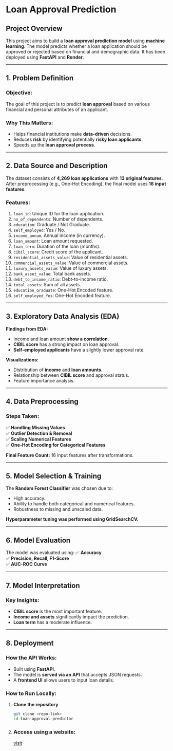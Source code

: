 # Loan Approval Prediction

## Project Overview
This project aims to build a **loan approval prediction model** using **machine learning**. The model predicts whether a loan application should be approved or rejected based on financial and demographic data. It has been deployed using **FastAPI** and **Render**.

---

## 1. Problem Definition
### Objective:
The goal of this project is to predict **loan approval** based on various financial and personal attributes of an applicant.

### Why This Matters:
- Helps financial institutions make **data-driven** decisions.
- Reduces **risk** by identifying potentially **risky loan applicants**.
- Speeds up the **loan approval process**.

---

## 2. Data Source and Description
The dataset consists of **4,269 loan applications** with **13 original features**. After preprocessing (e.g., One-Hot Encoding), the final model uses **16 input features**.

### Features:
1. `loan_id`: Unique ID for the loan application.
2. `no_of_dependents`: Number of dependents.
3. `education`: Graduate / Not Graduate.
4. `self_employed`: Yes / No.
5. `income_annum`: Annual income (in currency).
6. `loan_amount`: Loan amount requested.
7. `loan_term`: Duration of the loan (months).
8. `cibil_score`: Credit score of the applicant.
9. `residential_assets_value`: Value of residential assets.
10. `commercial_assets_value`: Value of commercial assets.
11. `luxury_assets_value`: Value of luxury assets.
12. `bank_asset_value`: Total bank assets.
13. `debt_to_income_ratio`: Debt-to-income ratio.
14. `total_assets`: Sum of all assets.
15. `education_Graduate`: One-Hot Encoded feature.
16. `self_employed_Yes`: One-Hot Encoded feature.

---

## 3. Exploratory Data Analysis (EDA)
**Findings from EDA:**
- Income and loan amount **show a correlation**.
- **CIBIL score** has a strong impact on loan approval.
- **Self-employed applicants** have a slightly lower approval rate.

**Visualizations:**
- Distribution of **income** and **loan amounts**.
- Relationship between **CIBIL score** and approval status.
- Feature importance analysis.

---

## 4. Data Preprocessing
### Steps Taken:
✅ **Handling Missing Values**  
✅ **Outlier Detection & Removal**  
✅ **Scaling Numerical Features**  
✅ **One-Hot Encoding for Categorical Features**  

**Final Feature Count:** 16 input features after transformations.

---

## 5. Model Selection & Training
The **Random Forest Classifier** was chosen due to:
- High accuracy.
- Ability to handle both categorical and numerical features.
- Robustness to missing and unscaled data.

**Hyperparameter tuning was performed using GridSearchCV.**  

---

## 6. Model Evaluation
The model was evaluated using:
✅ **Accuracy**  
✅ **Precision, Recall, F1-Score**  
✅ **AUC-ROC Curve**  

---

## 7. Model Interpretation
### Key Insights:
- **CIBIL score** is the most important feature.
- **Income and assets** significantly impact the prediction.
- **Loan term** has a moderate influence.

---

## 8. Deployment
### How the API Works:
- Built using **FastAPI**.
- The model is **served via an API** that accepts JSON requests.
- A **frontend UI** allows users to input loan details.

### How to Run Locally:
1. **Clone the repository**
   ```bash
   git clone <repo-link>
   cd loan-approval-predictor

2. ### Access using a website:

   [visit](https://loan-approval-prediction-tqbe.onrender.com/)

  
